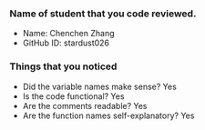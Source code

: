 ### Name of student that you code reviewed.
- Name: Chenchen Zhang
- GitHub ID: stardust026


### Things that you noticed
- Did the variable names make sense? Yes
- Is the code functional? Yes
- Are the comments readable? Yes
- Are the function names self-explanatory? Yes

